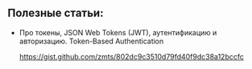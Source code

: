 ## Полезные статьи:

- Про токены, JSON Web Tokens (JWT), аутентификацию и авторизацию. Token-Based Authentication

  https://gist.github.com/zmts/802dc9c3510d79fd40f9dc38a12bccfc